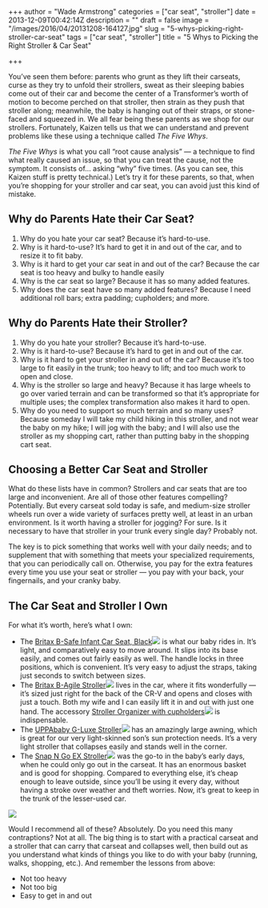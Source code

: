 +++
author = "Wade Armstrong"
categories = ["car seat", "stroller"]
date = 2013-12-09T00:42:14Z
description = ""
draft = false
image = "/images/2016/04/20131208-164127.jpg"
slug = "5-whys-picking-right-stroller-car-seat"
tags = ["car seat", "stroller"]
title = "5 Whys to Picking the Right Stroller & Car Seat"

+++


You’ve seen them before: parents who grunt as they lift their carseats, curse as they try to unfold their strollers, sweat as their sleeping babies come out of their car and become the center of a Transformer’s worth of motion to become perched on that stroller, then strain as they push that stroller along; meanwhile, the baby is hanging out of their straps, or stone-faced and squeezed in. We all fear being these parents as we shop for our strollers. Fortunately, Kaizen tells us that we can understand and prevent problems like these using a technique called *The Five Whys*.

*The Five Whys* is what you call “root cause analysis” — a technique to find what really caused an issue, so that you can treat the cause, not the symptom. It consists of… asking “why” five times. (As you can see, this Kaizen stuff is pretty technical.) Let’s try it for these parents, so that, when you’re shopping for your stroller and car seat, you can avoid just this kind of mistake.


## Why do Parents Hate their Car Seat?

1. Why do you hate your car seat? Because it’s hard-to-use.
2. Why is it hard-to-use? It’s hard to get it in and out of the car, and to resize it to fit baby.
3. Why is it hard to get your car seat in and out of the car? Because the car seat is too heavy and bulky to handle easily
4. Why is the car seat so large? Because it has so many added features.
5. Why does the car seat have so many added features? Because I need additional roll bars; extra padding; cupholders; and more.


## Why do Parents Hate their Stroller?

1. Why do you hate your stroller? Because it’s hard-to-use.
2. Why is it hard-to-use? Because it’s hard to get in and out of the car.
3. Why is it hard to get your stroller in and out of the car? Because it’s too large to fit easily in the trunk; too heavy to lift; and too much work to open and close.
4. Why is the stroller so large and heavy? Because it has large wheels to go over varied terrain and can be transformed so that it’s appropriate for multiple uses; the complex transformation also makes it hard to open.
5. Why do you need to support so much terrain and so many uses? Because someday I will take my child hiking in this stroller, and not wear the baby on my hike; I will jog with the baby; and I will also use the stroller as my shopping cart, rather than putting baby in the shopping cart seat.


## Choosing a Better Car Seat and Stroller

What do these lists have in common? Strollers and car seats that are too large and inconvenient. Are all of those other features compelling? Potentially. But every carseat sold today is safe, and medium-size stroller wheels run over a wide variety of surfaces pretty well, at least in an urban environment. Is it worth having a stroller for jogging? For sure. Is it necessary to have that stroller in your trunk every single day? Probably not.

The key is to pick something that works well with your daily needs; and to supplement that with something that meets your specialized requirements, that you can periodically call on. Otherwise, you pay for the extra features every time you use your seat or stroller — you pay with your back, your fingernails, and your cranky baby.


## The Car Seat and Stroller I Own

For what it’s worth, here’s what I own:

- The [Britax B-Safe Infant Car Seat, Black](http://www.amazon.com/gp/product/B008KCR7U6/ref=as_li_ss_tl?ie=UTF8&camp=1789&creative=390957&creativeASIN=B008KCR7U6&linkCode=as2&tag=kaidad0d-20)![](http://ir-na.amazon-adsystem.com/e/ir?t=kaidad0d-20&l=as2&o=1&a=B008KCR7U6) is what our baby rides in. It’s light, and comparatively easy to move around. It slips into its base easily, and comes out fairly easily as well. The handle locks in three positions, which is convenient. It’s very easy to adjust the straps, taking just seconds to switch between sizes.
- The [Britax B-Agile Stroller](http://www.amazon.com/gp/product/B00DHING8U/ref=as_li_ss_tl?ie=UTF8&camp=1789&creative=390957&creativeASIN=B00DHING8U&linkCode=as2&tag=kaidad0d-20)![](http://ir-na.amazon-adsystem.com/e/ir?t=kaidad0d-20&l=as2&o=1&a=B00DHING8U) lives in the car, where it fits wonderfully — it’s sized just right for the back of the CR-V and opens and closes with just a touch. Both my wife and I can easily lift it in and out with just one hand. The accessory [Stroller Organizer with cupholders](http://www.amazon.com/gp/product/B007CTPWXW/ref=as_li_ss_tl?ie=UTF8&camp=1789&creative=390957&creativeASIN=B007CTPWXW&linkCode=as2&tag=wadearmstrong-20)![](http://ir-na.amazon-adsystem.com/e/ir?t=wadearmstrong-20&l=as2&o=1&a=B007CTPWXW) is indispensable.
- The [UPPAbaby G-Luxe Stroller](http://www.amazon.com/gp/product/B004IYFIPQ/ref=as_li_ss_tl?ie=UTF8&camp=1789&creative=390957&creativeASIN=B004IYFIPQ&linkCode=as2&tag=wadearmstrong-20)![](http://ir-na.amazon-adsystem.com/e/ir?t=wadearmstrong-20&l=as2&o=1&a=B004IYFIPQ) has an amazingly large awning, which is great for our very light-skinned son’s sun protection needs. It’s a very light stroller that collapses easily and stands well in the corner.
- The [Snap N Go EX Stroller](http://www.amazon.com/gp/product/B00838BNK2/ref=as_li_ss_tl?ie=UTF8&camp=1789&creative=390957&creativeASIN=B00838BNK2&linkCode=as2&tag=wadearmstrong-20)![](http://ir-na.amazon-adsystem.com/e/ir?t=wadearmstrong-20&l=as2&o=1&a=B00838BNK2) was the go-to in the baby’s early days, when he could only go out in the carseat. It has an enormous basket and is good for shopping. Compared to everything else, it’s cheap enough to leave outside, since you’ll be using it every day, without having a stroke over weather and theft worries. Now, it’s great to keep in the trunk of the lesser-used car.

[![](/content/images/2016/04/20131208-170506.jpg)](/content/images/2016/04/20131208-170506.jpg)

Would I recommend all of these? Absolutely. Do you need this many contraptions? Not at all. The big thing is to start with a practical carseat and a stroller that can carry that carseat and collapses well, then build out as you understand what kinds of things you like to do with your baby (running, walks, shopping, etc.). And remember the lessons from above:

- Not too heavy
- Not too big
- Easy to get in and out

